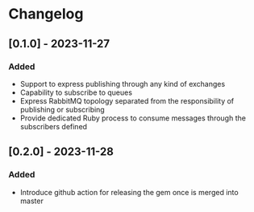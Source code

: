 # Changelog

## [0.1.0] - 2023-11-27

### Added

- Support to express publishing through any kind of exchanges
- Capability to subscribe to queues
- Express RabbitMQ topology separated from the responsibility of publishing or subscribing
- Provide dedicated Ruby process to consume messages through the subscribers defined

## [0.2.0] - 2023-11-28

### Added

- Introduce github action for releasing the gem once is merged into master
